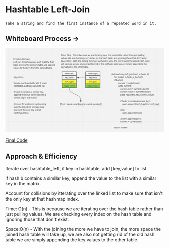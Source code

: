 # Hashtable Left-Join
    Take a string and find the first instance of a repeated word in it. 

## Whiteboard Process -> 

![Whiteboard](./whiteboard.png)

[Final Code](../../code_challenges/hashtable_left_join.py)

## Approach & Efficiency

Iterate over hashtable_left, if key in hashtable, add [key,value] to list.

if hash b contains a similar key, append the value to the list with a similar key in the matrix.

Account for collisions by itterating over the linked list to make sure that isn't the only key at that hashmap index.

Time: O(n) - This is because we are iterating over the hash table rather than just pulling values. We are checking every index on the hash table and ignoring those that don't exist.

Space:O(n) - With the joining the more we have to join, the more space the joined hash table will take up, we are also not getting rid of the old hash table we are simply appending the key:values to the other table.